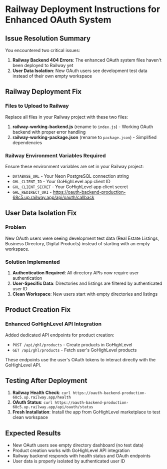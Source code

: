 # Railway Deployment Instructions for Enhanced OAuth System

## Issue Resolution Summary

You encountered two critical issues:
1. **Railway Backend 404 Errors**: The enhanced OAuth system files haven't been deployed to Railway yet
2. **User Data Isolation**: New OAuth users see development test data instead of their own empty workspace

## Railway Deployment Fix

### Files to Upload to Railway

Replace all files in your Railway project with these two files:

1. **railway-working-backend.js** (rename to `index.js`) - Working OAuth backend with proper error handling
2. **railway-working-package.json** (rename to `package.json`) - Simplified dependencies

### Railway Environment Variables Required

Ensure these environment variables are set in your Railway project:
- `DATABASE_URL` - Your Neon PostgreSQL connection string
- `GHL_CLIENT_ID` - Your GoHighLevel app client ID
- `GHL_CLIENT_SECRET` - Your GoHighLevel app client secret  
- `GHL_REDIRECT_URI` - https://oauth-backend-production-68c5.up.railway.app/api/oauth/callback

## User Data Isolation Fix

### Problem
New OAuth users were seeing development test data (Real Estate Listings, Business Directory, Digital Products) instead of starting with an empty workspace.

### Solution Implemented
1. **Authentication Required**: All directory APIs now require user authentication
2. **User-Specific Data**: Directories and listings are filtered by authenticated user ID
3. **Clean Workspace**: New users start with empty directories and listings

## Product Creation Fix

### Enhanced GoHighLevel API Integration
Added dedicated API endpoints for product creation:
- `POST /api/ghl/products` - Create products in GoHighLevel
- `GET /api/ghl/products` - Fetch user's GoHighLevel products

These endpoints use the user's OAuth tokens to interact directly with the GoHighLevel API.

## Testing After Deployment

1. **Railway Health Check**: `curl https://oauth-backend-production-68c5.up.railway.app/health`
2. **OAuth Status**: `curl https://oauth-backend-production-68c5.up.railway.app/api/oauth/status`
3. **Fresh Installation**: Install the app from GoHighLevel marketplace to test clean workspace

## Expected Results

- New OAuth users see empty directory dashboard (no test data)
- Product creation works with GoHighLevel API integration
- Railway backend responds with health status and OAuth endpoints
- User data is properly isolated by authenticated user ID